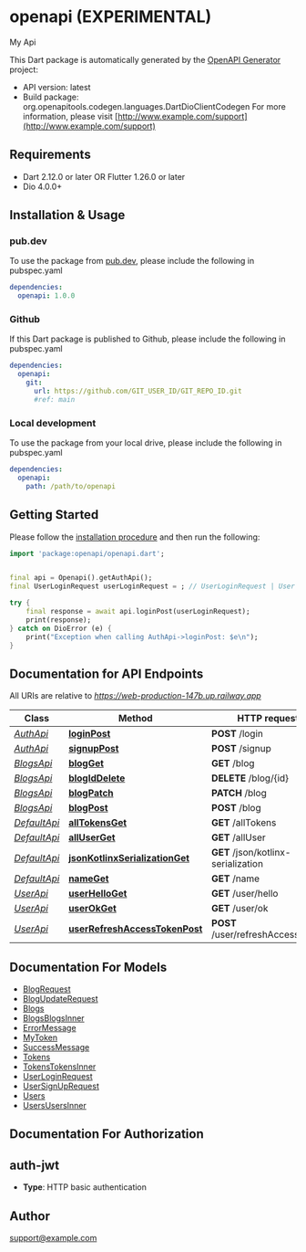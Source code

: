 # openapi (EXPERIMENTAL)
My Api

This Dart package is automatically generated by the [OpenAPI Generator](https://openapi-generator.tech) project:

- API version: latest
- Build package: org.openapitools.codegen.languages.DartDioClientCodegen
For more information, please visit [http://www.example.com/support](http://www.example.com/support)

## Requirements

* Dart 2.12.0 or later OR Flutter 1.26.0 or later
* Dio 4.0.0+

## Installation & Usage

### pub.dev
To use the package from [pub.dev](https://pub.dev), please include the following in pubspec.yaml
```yaml
dependencies:
  openapi: 1.0.0
```

### Github
If this Dart package is published to Github, please include the following in pubspec.yaml
```yaml
dependencies:
  openapi:
    git:
      url: https://github.com/GIT_USER_ID/GIT_REPO_ID.git
      #ref: main
```

### Local development
To use the package from your local drive, please include the following in pubspec.yaml
```yaml
dependencies:
  openapi:
    path: /path/to/openapi
```

## Getting Started

Please follow the [installation procedure](#installation--usage) and then run the following:

```dart
import 'package:openapi/openapi.dart';


final api = Openapi().getAuthApi();
final UserLoginRequest userLoginRequest = ; // UserLoginRequest | User with username and password

try {
    final response = await api.loginPost(userLoginRequest);
    print(response);
} catch on DioError (e) {
    print("Exception when calling AuthApi->loginPost: $e\n");
}

```

## Documentation for API Endpoints

All URIs are relative to *https://web-production-147b.up.railway.app*

Class | Method | HTTP request | Description
------------ | ------------- | ------------- | -------------
[*AuthApi*](doc/AuthApi.md) | [**loginPost**](doc/AuthApi.md#loginpost) | **POST** /login | 
[*AuthApi*](doc/AuthApi.md) | [**signupPost**](doc/AuthApi.md#signuppost) | **POST** /signup | 
[*BlogsApi*](doc/BlogsApi.md) | [**blogGet**](doc/BlogsApi.md#blogget) | **GET** /blog | 
[*BlogsApi*](doc/BlogsApi.md) | [**blogIdDelete**](doc/BlogsApi.md#blogiddelete) | **DELETE** /blog/{id} | 
[*BlogsApi*](doc/BlogsApi.md) | [**blogPatch**](doc/BlogsApi.md#blogpatch) | **PATCH** /blog | 
[*BlogsApi*](doc/BlogsApi.md) | [**blogPost**](doc/BlogsApi.md#blogpost) | **POST** /blog | 
[*DefaultApi*](doc/DefaultApi.md) | [**allTokensGet**](doc/DefaultApi.md#alltokensget) | **GET** /allTokens | 
[*DefaultApi*](doc/DefaultApi.md) | [**allUserGet**](doc/DefaultApi.md#alluserget) | **GET** /allUser | 
[*DefaultApi*](doc/DefaultApi.md) | [**jsonKotlinxSerializationGet**](doc/DefaultApi.md#jsonkotlinxserializationget) | **GET** /json/kotlinx-serialization | 
[*DefaultApi*](doc/DefaultApi.md) | [**nameGet**](doc/DefaultApi.md#nameget) | **GET** /name | 
[*UserApi*](doc/UserApi.md) | [**userHelloGet**](doc/UserApi.md#userhelloget) | **GET** /user/hello | 
[*UserApi*](doc/UserApi.md) | [**userOkGet**](doc/UserApi.md#userokget) | **GET** /user/ok | 
[*UserApi*](doc/UserApi.md) | [**userRefreshAccessTokenPost**](doc/UserApi.md#userrefreshaccesstokenpost) | **POST** /user/refreshAccessToken | 


## Documentation For Models

 - [BlogRequest](doc/BlogRequest.md)
 - [BlogUpdateRequest](doc/BlogUpdateRequest.md)
 - [Blogs](doc/Blogs.md)
 - [BlogsBlogsInner](doc/BlogsBlogsInner.md)
 - [ErrorMessage](doc/ErrorMessage.md)
 - [MyToken](doc/MyToken.md)
 - [SuccessMessage](doc/SuccessMessage.md)
 - [Tokens](doc/Tokens.md)
 - [TokensTokensInner](doc/TokensTokensInner.md)
 - [UserLoginRequest](doc/UserLoginRequest.md)
 - [UserSignUpRequest](doc/UserSignUpRequest.md)
 - [Users](doc/Users.md)
 - [UsersUsersInner](doc/UsersUsersInner.md)


## Documentation For Authorization


## auth-jwt

- **Type**: HTTP basic authentication


## Author

support@example.com


